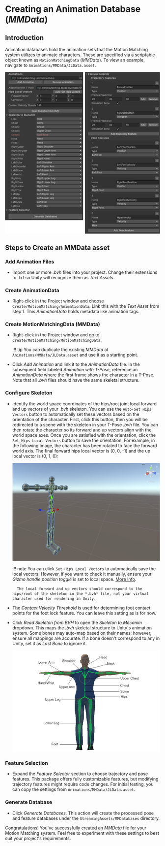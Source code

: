 # Creating an Animation Database (*MMData*)

## Introduction

Animation databases hold the animation sets that the Motion Matching system utilizes to animate characters. These are specified via a scriptable object known as ```MotionMatchingData``` (*MMData*). To view an example, navigate to ``Animations/MMData/JLData.asset``.

![](../assets/media/MMData.png)

## Steps to Create an MMData asset

### Add Animation Files

- Import one or more *.bvh* files into your project. Change their extensions to *.txt* so Unity will recognize them as *Text Assets*.

### Create AnimationData

- Right-click in the Project window and choose ``Create/MotionMatching/AnimationData``. Link this with the *Text Asset* from step 1. This *AnimationData* holds metadata like animation tags.

### Create MotionMatchingData (MMData)

- Right-click in the Project window and go to ``Create/MotionMatching/MotionMatchingData``.

	!!! tip
		You can duplicate the existing *MMData* at ``Animations/MMData/JLData.asset`` and use it as a starting point.

- Click *Add Animation* and link it to the *AnimationData* file. In the subsequent field labeled *Animation with T-Pose*, reference an *AnimationData* where the first frame shows the character in a T-Pose. Note that all *.bvh* files should have the same skeletal structure.

### Configure Skeleton

- Identify the world space coordinates of the hips/root joint local forward and up vectors of your *.bvh* skeleton. You can use the `Auto-Set Hips Vectors` button to automatically set these vectors based on the orientation of the character. First, click this button, then you will be redirected to a scene with the skeleton in your T-Pose *.bvh* file. You can then rotate the character so its forward and up vectors align with the world space axes. Once you are satisfied with the orientation, click the `Set Hips Local Vectors` button to save the orientation. For example, in the following image, the character has been rotated to face the forward world axis. The final forward hips local vector is (0, 0, -1) and the up local vector is (0, 1, 0):

	![](../assets/media/local_forward_hips.PNG)
	
	!!! note
		You can click `Set Hips Local Vectors` to automatically save the local vectors. However, if you want to check it manually, ensure your *Gizmo handle position toggle* is set to local space. [More Info](https://docs.unity3d.com/Manual/PositioningGameObjects.html).

		The local forward and up vectors should correspond to the hips/root of the skeleton in the *.bvh* file, not your virtual character used for rendering in Unity.


- The *Contact Velocity Threshold* is used for determining foot contact points for the foot lock feature. You can leave this setting as is for now.

- Click *Read Skeleton from BVH* to open the *Skeleton to Mecanim* dropdown. This maps the *.bvh* skeletal structure to Unity's animation system. Some bones may auto-map based on their names; however, ensure all mappings are accurate. If a bone doesn't correspond to any in Unity, set it as *Last Bone* to ignore it.

	![](../assets/media/avatar_joints.png)

### Feature Selection

- Expand the *Feature Selector* section to choose trajectory and pose features. This package offers fully customizable features, but modifying trajectory features might require code changes. For initial testing, you can copy the settings from ``Animations/MMData/JLData.asset``.

### Generate Database

- Click *Generate Databases*. This action will create the processed pose and feature databases under the ``StreamingAssets/MMDatabases`` directory.

Congratulations! You've successfully created an *MMData* file for your Motion Matching system. Feel free to experiment with these settings to best suit your project's requirements.